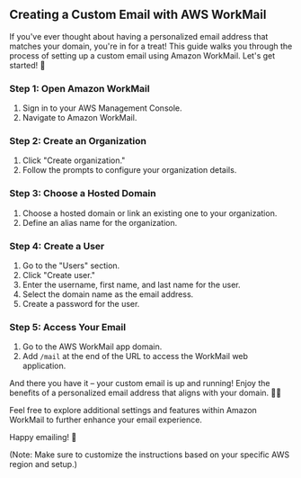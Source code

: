 ## Creating a Custom Email with AWS WorkMail

If you've ever thought about having a personalized email address that matches your domain, you're in for a treat! This guide walks you through the process of setting up a custom email using Amazon WorkMail. Let's get started! 📧

### Step 1: Open Amazon WorkMail

1. Sign in to your AWS Management Console.
2. Navigate to Amazon WorkMail.

### Step 2: Create an Organization

1. Click "Create organization."
2. Follow the prompts to configure your organization details.

### Step 3: Choose a Hosted Domain

1. Choose a hosted domain or link an existing one to your organization.
2. Define an alias name for the organization.

### Step 4: Create a User

1. Go to the "Users" section.
2. Click "Create user."
3. Enter the username, first name, and last name for the user.
4. Select the domain name as the email address.
5. Create a password for the user.

### Step 5: Access Your Email

1. Go to the AWS WorkMail app domain.
2. Add `/mail` at the end of the URL to access the WorkMail web application.

And there you have it – your custom email is up and running! Enjoy the benefits of a personalized email address that aligns with your domain. 🎉🚀

Feel free to explore additional settings and features within Amazon WorkMail to further enhance your email experience.

Happy emailing! 💌

(Note: Make sure to customize the instructions based on your specific AWS region and setup.)

